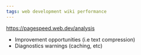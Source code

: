 ```yaml
---
tags: web development wiki performance
---
```


https://pagespeed.web.dev/analysis

- Improvement opportunities (i.e text compression)
- Diagnostics warnings (caching, etc)
